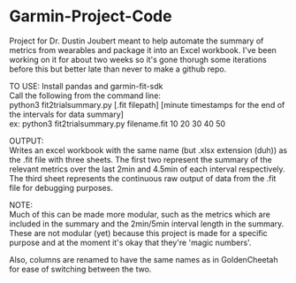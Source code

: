 # Garmin-Project-Code
 
Project for Dr. Dustin Joubert meant to help automate the summary of metrics from wearables and package it into an Excel workbook.
I've been working on it for about two weeks so it's gone thorugh some iterations before this but better late than never to make a github repo.

TO USE:
Install pandas and garmin-fit-sdk\
Call the following from the command line:\
python3 fit2trialsummary.py [.fit filepath] [minute timestamps for the end of the intervals for data summary]\
ex: python3 fit2trialsummary.py filename.fit 10 20 30 40 50

OUTPUT:\
Writes an excel workbook with the same name (but .xlsx extension (duh)) as the .fit file with three sheets. The first two represent the summary of the relevant metrics over the last 2min and 4.5min of each interval respectively. The third sheet represents the continuous raw output of data from the .fit file for debugging purposes.

NOTE:\
Much of this can be made more modular, such as the metrics which are included in the summary and the 2min/5min interval length in the summary. These are not modular (yet) because this project is made for a specific purpose and at the moment it's okay that they're 'magic numbers'.

Also, columns are renamed to have the same names as in GoldenCheetah for ease of switching between the two.
